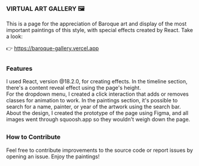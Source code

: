 ### VIRTUAL ART GALLERY 🖼️

This is a page for the appreciation of Baroque art and display of the most important paintings of this style, with special effects created by React. Take a look:

👉 https://baroque-gallery.vercel.app

##

### Features

I used React, version @18.2.0, for creating effects. In the timeline section, there's a content reveal effect using the page's height. <br/>
For the dropdown menu, I created a click interaction that adds or removes classes for animation to work. In the paintings section, it's possible to search for a name, painter, or year of the artwork using the search bar. <br/>
About the design, I created the prototype of the page using Figma, and all images went through squoosh.app so they wouldn't weigh down the page.

##

### How to Contribute

Feel free to contribute improvements to the source code or report issues by opening an issue. Enjoy the paintings!
